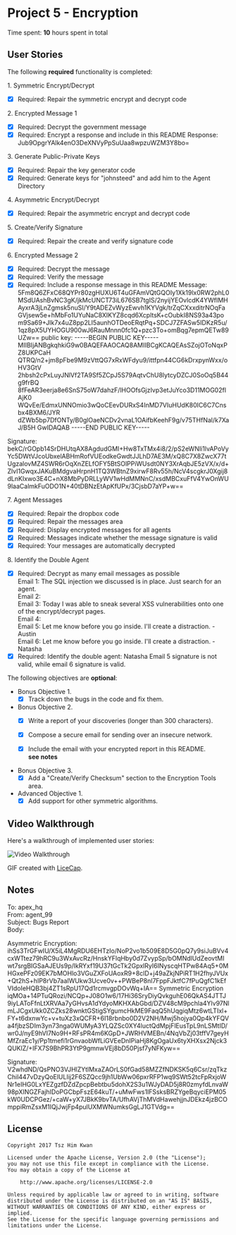 # Project 5 - Encryption

Time spent: **10** hours spent in total

## User Stories

The following **required** functionality is completed:

1\. Symmetric Encrypt/Decrypt
  * [x]  Required: Repair the symmetric encrypt and decrypt code

2\. Encrypted Message 1
  * [x]  Required: Decrypt the government message
  * [x]  Required: Encrypt a response and include in this README
          Response: Jub9OpgrYAlk4enO3DeXNVyPpSuUaa8wpzuWZM3Y8bo=

3\. Generate Public-Private Keys
  * [x]  Required: Repair the key generator code
  * [x]  Required: Generate keys for "johnsteed" and add him to the Agent Directory

4\. Asymmetric Encrypt/Decrypt
  * [x]  Required: Repair the asymmetric encrypt and decrypt code

5\. Create/Verify Signature
  * [x]  Required: Repair the create and verify signature code
  
6\. Encrypted Message 2
  * [x]  Required: Decrypt the message
  * [x]  Required: Verify the message
  * [x]  Required: Include a response message in this README
         Message:
5Fm8Q6ZFxC68QYPr80zgHUXU6T4uGFAmVQtGQOIy1Xk19lx0RW2phL0MSdUAshBvNC3gK/jkMcUNCT73iL676SB7tgIS/2nyijYEOvlcdK4YWfIMHAyxrA3jLnZgmsk5nuSI/Y9tADEZvWyzEwvh1KYVgk/trZqCXxxditrNOqFaGVjsew5e+hMbFo1UYuNaC8XIKYZ8cqd6XcpltsK+cOubkI8NS93a43pom9Sa69+Jlk7x4uZ8pp2LI5aunhOTDeoERqtPq+SDCJ7ZFASw5IDKzR5u/1qz8pX5UYHOGU900wJ6RauMnnn0fc1Q+pzc3To+omBqg7epmQETw89UZw==
public key: -----BEGIN PUBLIC KEY-----
MIIBIjANBgkqhkiG9w0BAQEFAAOCAQ8AMIIBCgKCAQEAsSZojOToNqxPZ8UKPCaH
QTRQ/n2+jm8pFbe9M9zVttQG7xRxWFdyu9/ittfpn44CG6kDrxpynWxx/oHV3GtV
2hbsh2cPxLuyJNlVf2TA9Sf5ZCpJ5S79AqtvChU8lytcyDZCJ0SoOq5B44g9frBQ
8fFeAR3eerja8e6SnS75oW7dahzF/lHOOfsGjzIvp3etJuYco3D11MOG02flAjK0
WQvEe/EdmxUNNOmio3wQoCEevDURxS4InMD7VIuHUdK80IC6C7Cnsbx4BXM6/JYR
dZWb5bp7DfONTy/B0glOaeNCDv2vnaL1OAifbKeehF9g/v75THfNal/k7XaJ/B5H
GwIDAQAB
-----END PUBLIC KEY-----

Signature:
bekC/rGOpb14SrDHUtqAX8AgdudGMI+Hw8TxTMx4i8/2/pS2eWNIi1lvAPoVyYc5DWtVJcoUbxelABHmRofVUEodkeGwdtJJLhD7AE3M/xQ8C7X8ZwcX77tUgzalovMZ4SWR6rOqXnZELfOFY5BtSOlPPiWUsdt0NY3XrAqbJE5zVX/x/d+ZlvI1GwqxJAKuBMdgvaHrpnH1TQ3WBtnZ9xirwF8Rv55h/NcV4scgkrJ0Xgij8dLnKIxwo3E4C+nX8MbPyDRLLyWV1wHdMMNnC/xsdMBCxuFfV4YwOnWU9laaCalmkFuODO1N+40tDBNzEtApKfUPx/3CjsbD7aYP+w==

7\. Agent Messages
  * [x]  Required: Repair the dropbox code
  * [x]  Required: Repair the messages area
  * [x]  Required: Display encrypted messages for all agents
  * [x]  Required: Messages indicate whether the message signature is valid
  * [x]  Required: Your messages are automatically decrypted

8\. Identify the Double Agent
  * [x]  Required: Decrypt as many email messages as possible</br>
         Email 1: The SQL injection we discussed is in place. Just search for an agent.</br>
         Email 2:</br>
         Email 3: Today I was able to sneak several XSS vulnerabilities onto one of the encrypt/decrypt pages.</br>
         Email 4:</br>
         Email 5: Let me know before you go inside. I'll create a distraction. - Austin</br>
         Email 6: Let me know before you go inside. I'll create a distraction. - Natasha</br>
  * [x]  Required: Identify the double agent: Natasha
         Email 5 signature is not valid, while email 6 signature is valid.

The following objectives are **optional**:

* Bonus Objective 1\.
  * [x]  Track down the bugs in the code and fix them.

* Bonus Objective 2\.
  * [x]  Write a report of your discoveries (longer than 300 characters).
  * [x]  Compose a secure email for sending over an insecure network.
  * [x]  Include the email with your encrypted report in this README.</br>
  **see notes**
  

* Bonus Objective 3\.
  * [x]  Add a "Create/Verify Checksum" section to the Encryption Tools area.

* Advanced Objective 1\.
  * [x]  Add support for other symmetric algorithms.

## Video Walkthrough

Here's a walkthrough of implemented user stories:

<img src='http://i.imgur.com/8cB65s5.gif' title='Video Walkthrough' width='' alt='Video Walkthrough' />

GIF created with [LiceCap](http://www.cockos.com/licecap/).

## Notes

To: apex_hq</br>
From: agent_99</br>
Subject: Bugs Report</br>
Body:

Asymmetric Encryption: ihSs3TrGFwIU/X5iL4MgRDU6EHTzIo/NoP2vo1b509E8D5G0pQ7y9siJuBVv4cxWTtez79hRC9u3WxAvcRz/HnskYFlqHby0d7ZvypSp/bOMNdlUdZeovtMIwt7srgBIGSaAJEUs9p/lkRYxf19U37tGcTk2GpxlRyI6INyscqHTPw84Aq5+0MHGxePFz09EK7bMOHlo3VGuZXFoUAoxR9+8clD+j49aZkjNPiRT1H2fhyJVUx+Qt2hS+hIP8rVb7aaIWUkw3Ucve0v++PWBeP8nl7FppFJktfC7fPuQgfC1kEfVIdoIeHQB3bj4ZT1sRpU17Qd1rcmvgpDOvWq+IA==
Symmetric Encryption
iqMOa+14PTuQRozi/NCQp+J08O1w6/17Hi36SryDiyQvkguhE06QkAS4JTTJ9iyLAToFfnLtXRVAa7yGHvsA1dYdyoMKHXAbGbd/DZV48cM9pchla4Ylv97NlmLJCgxUkk0ZCZks28wnktGStigSYgumcHkME9FaqQ5hUqgiqMtz6wtLTIxl+FY+t6dxnwYc+v+tuXz3xQCFR+6I18rbnbo0D2V2NH/Mwj5hojya0Qp4kYFQVa4fjbzSDIm3yn73nga0WUMyA3YLQZSc0XY4luctQdMpjFlEusTpL9nLSMtID/wr0J/nyE9hVI7No9H+RFsPR4m6KGpD+JWRHVMEBn/4NqVbZj03tffV7geyHMfZraEc1y/Pp1tmefi1rGnvaobWfLiGVEeDnIPiaHj8KgOgaUx6tyXHXsx2Njck3QUKlZ/+IFX7S9BhPR3YtP9gmnwVEj8bD50Pjsf7yNFKyw==

Signature:
V2whdND/QsPNO3VJHlZYtlMxaZAOrLS0fGad58MZZfNDKSK5q6Csr/zqTkzChil447vDzyQoElULIij2F6SZQcc9jh1UbWw06pxrRFP1wq9SWt52tcFpRxjoWNr1eIHG0LxYEZgzfDZdZpcpBebtbu5dohX2S3u1WJyDAD5j8R0zmyfdLnvaW98pXINGZFajhIDoPGCbpFszE64kuT/+uMwFws1lFSsksBRZYgeBqyciEPM05kW0UDCPGez/+caW+yX7JBkK9bvTA/UfhAVjThMVdHawehjjnJDEkz4jzBCOmppiRmZsxM1IQjJwjFp4pulUXMWNumksGgLJ1GTVdg==

## License

    Copyright 2017 Tsz Him Kwan

    Licensed under the Apache License, Version 2.0 (the "License");
    you may not use this file except in compliance with the License.
    You may obtain a copy of the License at

        http://www.apache.org/licenses/LICENSE-2.0

    Unless required by applicable law or agreed to in writing, software
    distributed under the License is distributed on an "AS IS" BASIS,
    WITHOUT WARRANTIES OR CONDITIONS OF ANY KIND, either express or implied.
    See the License for the specific language governing permissions and
    limitations under the License.
